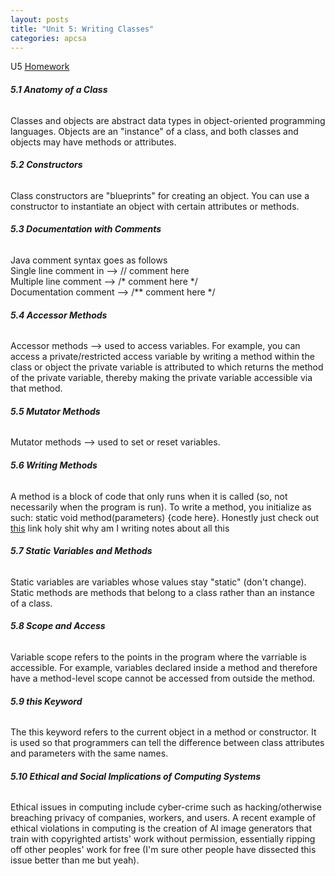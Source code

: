 ```yaml
---
layout: posts
title: "Unit 5: Writing Classes"
categories: apcsa
---
```

U5 <a href="https://github.com/wangzi190/projectc190/blob/master/_notebooks/2022-11-27-apcsa-unit-5.ipynb" target="_blank"><u>H</u>omework</a><br>
<h6><b>5.1 Anatomy of a Class</b></h6>
Classes and objects are abstract data types in object-oriented programming languages. Objects are an "instance" of a class, and both classes and objects may have methods or attributes.
<h6><b>5.2 Constructors</b></h6>
Class constructors are "blueprints" for creating an object. You can use a constructor to instantiate an object with certain attributes or methods.
<h6><b>5.3 Documentation with Comments</b></h6>
Java comment syntax goes as follows<br>
Single line comment in --> // comment here<br>
Multiple line comment --> /* comment here */<br>
Documentation comment --> /** comment here */
<h6><b>5.4 Accessor Methods</b></h6>
Accessor methods --> used to access variables. For example, you can access a private/restricted access variable by writing a method within the class or object the private variable is attributed to which returns the method of the private variable, thereby making the private variable accessible via that method.
<h6><b>5.5 Mutator Methods</b></h6>
Mutator methods --> used to set or reset variables.
<h6><b>5.6 Writing Methods</b></h6>
A method is a block of code that only runs when it is called (so, not necessarily when the program is run). To write a method, you initialize as such: static void method(parameters) {code here}. Honestly just check out <a href="https://www.w3schools.com/java/java_methods.asp" target="_blank"><u>t</u>his</a> link holy shit why am I writing notes about all this
<h6><b>5.7 Static Variables and Methods</b></h6>
Static variables are variables whose values stay "static" (don't change). Static methods are methods that belong to a class rather than an instance of a class.
<h6><b>5.8 Scope and Access</b></h6>
Variable scope refers to the points in the program where the varriable is accessible. For example, variables declared inside a method and therefore have a method-level scope cannot be accessed from outside the method.
<h6><b>5.9 this Keyword</b></h6>
The this keyword refers to the current object in a method or constructor. It is used so that programmers can tell the difference between class attributes and parameters with the same names.
<h6><b>5.10 Ethical and Social Implications of Computing Systems</b></h6>
Ethical issues in computing include cyber-crime such as hacking/otherwise breaching privacy of companies, workers, and users. A recent example of ethical violations in computing is the creation of AI image generators that train with copyrighted artists' work without permission, essentially ripping off other peoples' work for free (I'm sure other people have dissected this issue better than me but yeah).
<br>